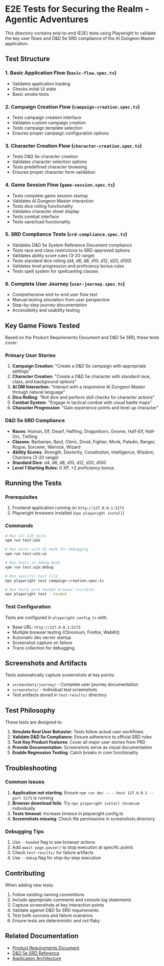 # E2E Tests for Securing the Realm - Agentic Adventures

This directory contains end-to-end (E2E) tests using Playwright to validate the key user flows and D&D 5e SRD compliance of the AI Dungeon Master application.

## Test Structure

### 1. Basic Application Flow (`basic-flow.spec.ts`)
- Validates application loading
- Checks initial UI state
- Basic smoke tests

### 2. Campaign Creation Flow (`campaign-creation.spec.ts`)
- Tests campaign creation interface
- Validates custom campaign creation
- Tests campaign template selection
- Ensures proper campaign configuration options

### 3. Character Creation Flow (`character-creation.spec.ts`)
- Tests D&D 5e character creation
- Validates character selection options
- Tests predefined character browsing
- Ensures proper character form validation

### 4. Game Session Flow (`game-session.spec.ts`)
- Tests complete game session startup
- Validates AI Dungeon Master interaction
- Tests dice rolling functionality
- Validates character sheet display
- Tests combat interface
- Tests save/load functionality

### 5. SRD Compliance Tests (`srd-compliance.spec.ts`)
- Validates D&D 5e System Reference Document compliance
- Tests race and class restrictions to SRD-approved options
- Validates ability score rules (3-20 range)
- Tests standard dice rolling (d4, d6, d8, d10, d12, d20, d100)
- Validates level progression and proficiency bonus rules
- Tests spell system for spellcasting classes

### 6. Complete User Journey (`user-journey.spec.ts`)
- Comprehensive end-to-end user flow test
- Manual testing simulation from user perspective
- Step-by-step journey documentation
- Accessibility and usability testing

## Key Game Flows Tested

Based on the Product Requirements Document and D&D 5e SRD, these tests cover:

### Primary User Stories
1. **Campaign Creation**: "Create a D&D 5e campaign with appropriate settings"
2. **Character Creation**: "Create a D&D 5e character with standard race, class, and background options"
3. **AI DM Interaction**: "Interact with a responsive AI Dungeon Master through natural language"
4. **Dice Rolling**: "Roll dice and perform skill checks for character actions"
5. **Combat System**: "Engage in tactical combat with visual battle maps"
6. **Character Progression**: "Gain experience points and level up character"

### D&D 5e SRD Compliance
- **Races**: Human, Elf, Dwarf, Halfling, Dragonborn, Gnome, Half-Elf, Half-Orc, Tiefling
- **Classes**: Barbarian, Bard, Cleric, Druid, Fighter, Monk, Paladin, Ranger, Rogue, Sorcerer, Warlock, Wizard
- **Ability Scores**: Strength, Dexterity, Constitution, Intelligence, Wisdom, Charisma (3-20 range)
- **Standard Dice**: d4, d6, d8, d10, d12, d20, d100
- **Level 1 Starting Rules**: 0 XP, +2 proficiency bonus

## Running the Tests

### Prerequisites
1. Frontend application running on `http://127.0.0.1:5173`
2. Playwright browsers installed (`npx playwright install`)

### Commands
```bash
# Run all E2E tests
npm run test:e2e

# Run tests with UI mode for debugging
npm run test:e2e:ui

# Run tests in debug mode
npm run test:e2e:debug

# Run specific test file
npx playwright test campaign-creation.spec.ts

# Run tests with headed browser (visible)
npx playwright test --headed
```

### Test Configuration
Tests are configured in `playwright.config.ts` with:
- Base URL: `http://127.0.0.1:5173`
- Multiple browser testing (Chromium, Firefox, WebKit)
- Automatic dev server startup
- Screenshot capture on failure
- Trace collection for debugging

## Screenshots and Artifacts

Tests automatically capture screenshots at key points:
- `screenshots/journey/` - Complete user journey documentation
- `screenshots/` - Individual test screenshots
- Test artifacts stored in `test-results/` directory

## Test Philosophy

These tests are designed to:
1. **Simulate Real User Behavior**: Tests follow actual user workflows
2. **Validate D&D 5e Compliance**: Ensure adherence to official SRD rules
3. **Test Key Product Features**: Cover all major user stories from PRD
4. **Provide Documentation**: Screenshots serve as visual documentation
5. **Enable Regression Testing**: Catch breaks in core functionality

## Troubleshooting

### Common Issues
1. **Application not starting**: Ensure `npm run dev -- --host 127.0.0.1 --port 5173` is running
2. **Browser download fails**: Try `npx playwright install chromium` individually
3. **Tests timeout**: Increase timeout in playwright.config.ts
4. **Screenshots missing**: Check file permissions in screenshots directory

### Debugging Tips
1. Use `--headed` flag to see browser actions
2. Add `await page.pause()` to stop execution at specific points
3. Check `test-results/` for failure artifacts
4. Use `--debug` flag for step-by-step execution

## Contributing

When adding new tests:
1. Follow existing naming conventions
2. Include appropriate comments and console.log statements
3. Capture screenshots at key interaction points
4. Validate against D&D 5e SRD requirements
5. Test both success and failure scenarios
6. Ensure tests are deterministic and not flaky

## Related Documentation
- [Product Requirements Document](../../docs/product_requirements_document.md)
- [D&D 5e SRD Reference](../../docs/reference/srd-5.2.1.md)
- [Application Architecture](../../README.md)